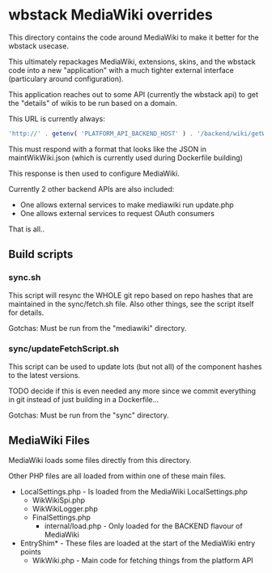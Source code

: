 # wbstack MediaWiki overrides

This directory contains the code around MediaWiki to make it better for the wbstack usecase.

This ultimately repackages MediaWiki, extensions, skins, and the wbstack code into a new "application" with a much tighter external interface (particulary around configuration).

This application reaches out to some API (currently the wbstack api) to get the "details" of wikis to be run based on a domain.

This URL is currently always:

```php
'http://' . getenv( 'PLATFORM_API_BACKEND_HOST' ) . '/backend/wiki/getWikiForDomain?domain=' . urlencode($requestDomain);
```

This must respond with a format that looks like the JSON in maintWikWiki.json (which is currently used during Dockerfile building)

This response is then used to configure MediaWiki.

Currently 2 other backend APIs are also included:

- One allows external services to make mediawiki run update.php
- One allows external services to request OAuth consumers

That is all..

## Build scripts

### sync.sh

This script will resync the WHOLE git repo based on repo hashes that are maintained in the sync/fetch.sh file.
Also other things, see the script itself for details.

Gotchas: Must be run from the "mediawiki" directory.

### sync/updateFetchScript.sh

This script can be used to update lots (but not all) of the component hashes to the latest versions.

TODO decide if this is even needed any more since we commit everything in git instead of just building in a Dockerfile...

Gotchas: Must be run from the "sync" directory.

## MediaWiki Files

MediaWiki loads some files directly from this directory.

Other PHP files are all loaded from within one of these main files.

- LocalSettings.php - Is loaded from the MediaWiki LocalSettings.php
  - WikWikiSpi.php
  - WikWikiLogger.php
  - FinalSettings.php
    - internal/load.php - Only loaded for the BACKEND flavour of MediaWiki
- EntryShim* - These files are loaded at the start of the MediaWiki entry points
  - WikWiki.php - Main code for fetching things from the platform API

